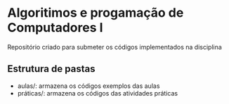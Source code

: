 # Algoritimos e progamação de Computadores I

Repositório criado para submeter os códigos implementados na disciplina

## Estrutura de pastas

* aulas/: armazena os códigos exemplos das aulas
* práticas/: armazena os códigos das atividades práticas
